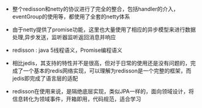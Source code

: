 - 整个redisson和netty的协议进行了完全的整合，包括handler的介入，eventGroup的使用等，都使用了全套的netty体系

- 由于netty提供了promise功能，这里也大量使用了相应的异步模型来进行数据处理,异步发送，监听器监听返回消息并响应

-  redisson : java 5线程语义，Promise编程语义

- 相比jedis，其支持的特性并不是很高，但对于日常的使用还是没有问题的，完成了一个基本的redis网络实现，可以理解为redisson是一个完整的框架，而jedis即完成了语言层的适配

- redisson在使用来说，是隔绝底层实现，类似JPA一样的，面向领域设计，将信息转化为领域事件，开箱即用，代码规范，适合学习